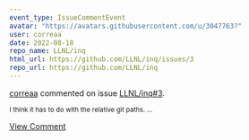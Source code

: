 ```yaml
---
event_type: IssueCommentEvent
avatar: "https://avatars.githubusercontent.com/u/3047763?"
user: correaa
date: 2022-08-18
repo_name: LLNL/inq
html_url: https://github.com/LLNL/inq/issues/3
repo_url: https://github.com/LLNL/inq
---
```


<a href='https://github.com/correaa' target='_blank'>correaa</a> commented on issue <a href='https://github.com/LLNL/inq/issues/3' target='_blank'>LLNL/inq#3</a>.

<small>I think it has to do with the relative git paths. ...</small>

<a href='https://github.com/LLNL/inq/issues/3' target='_blank'>View Comment</a>